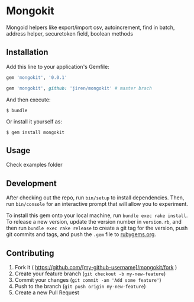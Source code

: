 # Mongokit

Mongoid helpers like export/import csv, autoincrement, find in batch, address helper, securetoken field, boolean methods

## Installation

Add this line to your application's Gemfile:

```ruby
gem 'mongokit', '0.0.1'

gem 'mongokit', github: 'jiren/mongokit' # master brach
```

And then execute:

    $ bundle

Or install it yourself as:

    $ gem install mongokit 

## Usage

Check examples folder

## Development

After checking out the repo, run `bin/setup` to install dependencies. Then, run `bin/console` for an interactive prompt that will allow you to experiment.

To install this gem onto your local machine, run `bundle exec rake install`. To release a new version, update the version number in `version.rb`, and then run `bundle exec rake release` to create a git tag for the version, push git commits and tags, and push the `.gem` file to [rubygems.org](https://rubygems.org).

## Contributing

1. Fork it ( https://github.com/[my-github-username]/mongokit/fork )
2. Create your feature branch (`git checkout -b my-new-feature`)
3. Commit your changes (`git commit -am 'Add some feature'`)
4. Push to the branch (`git push origin my-new-feature`)
5. Create a new Pull Request
